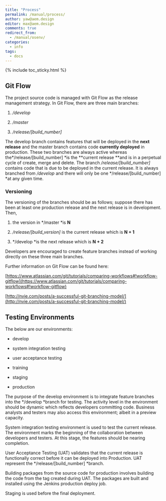 ```yaml
---
title: "Process"
permalink: /manual/process/
author: yaw@aem.design
editor: max@aem.design
comments: true
redirect_from:
  - /manual/osenv/
categories:
  - info
tags:
  - docs
---
```


{% include toc_sticky.html %}

## Git Flow

The project source code is managed with Git Flow as the release management strategy. In Git Flow, there are three main branches:

1. */develop*

2. */master*

3. */release/[build_number]*

The develop branch contains features that will be deployed in the **next release** and the master branch contains code **currently deployed** in production. These two branches are always active whereas the*/release/[build_number] *is the **current release **and is in a perpetual cycle of create, merge and delete. The branch */release/[build_number]* contains code that is due to be deployed in the current release. It is always branched from */develop* and there will only be one */release/[build_number] *at any given time.

### Versioning

The versioning of the branches should be as follows; suppose there has been at least one production release and the next release is in development. Then,

1. the version in */master *is **N**

2. */release/[build_version]* is the current release which is **N + 1**

3. */develop *is the next release which is **N + 2**

Developers are encouraged to create feature branches instead of working directly on these three main branches.

Further information on Git Flow can be found here:

[https://www.atlassian.com/git/tutorials/comparing-workflows#!workflow-gitflow](https://www.atlassian.com/git/tutorials/comparing-workflows#!workflow-gitflow)

[http://nvie.com/posts/a-successful-git-branching-model/](http://nvie.com/posts/a-successful-git-branching-model/)

## Testing Environments

The below are our environments:

* develop

* system integration testing

* user acceptance testing

* training

* staging

* production

The purpose of the develop environment is to integrate feature branches into the */develop *branch for testing. The activity level in the environment should be dynamic which reflects developers committing code. Business analysts and testers may also access this environment; albeit in a preview capacity.

System integration testing environment is used to test the current release. The environment marks the beginning of the collaboration between developers and testers. At this stage, the features should be nearing completion.

User Acceptance Testing (UAT) validates that the current release is functionally correct before it can be deployed into Production. UAT represent the */release/[build_number] *branch.

Building packages from the source code for production involves building the code from the tag created during UAT. The packages are built and installed using the Jenkins production deploy job.

Staging is used before the final deployment.

